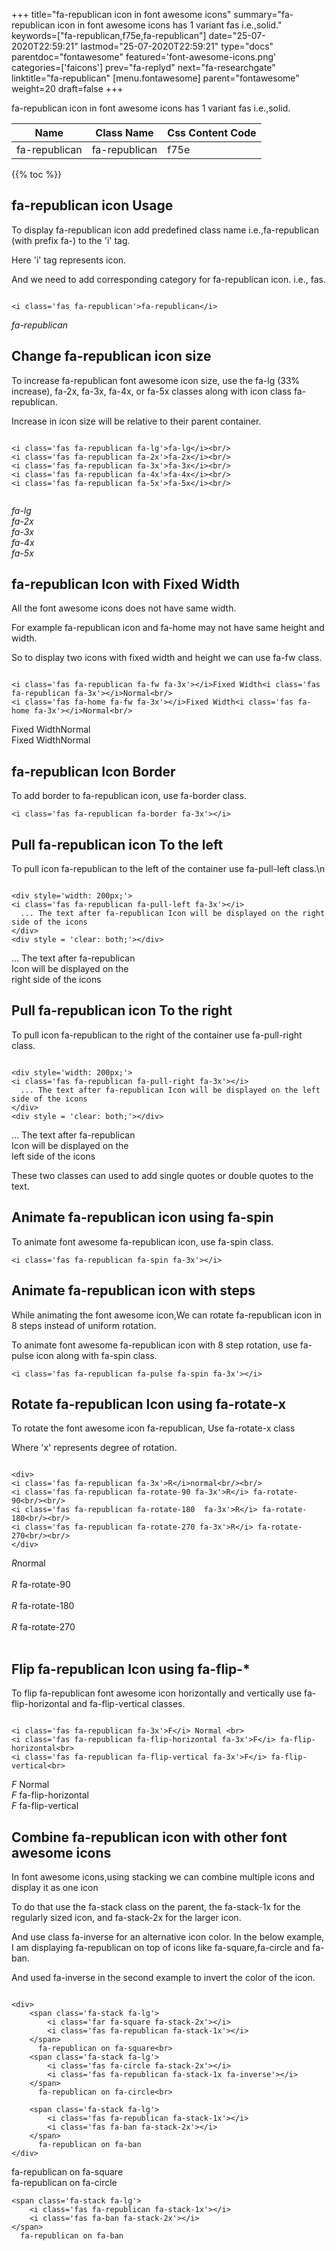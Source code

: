 +++
title="fa-republican icon in font awesome icons"
summary="fa-republican icon in font awesome icons has 1 variant fas i.e.,solid."
keywords=["fa-republican,f75e,fa-republican"]
date="25-07-2020T22:59:21"
lastmod="25-07-2020T22:59:21"
type="docs"
parentdoc="fontawesome"
featured='font-awesome-icons.png'
categories=['faicons']
prev="fa-replyd"
next="fa-researchgate"
linktitle="fa-republican"
[menu.fontawesome]
parent="fontawesome"
weight=20
draft=false
+++


fa-republican icon in font awesome icons has 1 variant fas i.e.,solid.

<div class='table-responsive'><table class='table'><thead><tr><th>Name</th><th>Class Name</th><th>Css Content Code</th></tr></thead><tbody><tr><td>fa-republican</td><td>fa-republican</td><td>f75e</td></tr></tbody></table></div>


{{% toc %}}


## fa-republican icon Usage

To display fa-republican icon add predefined class name i.e.,fa-republican (with prefix fa-) to the 'i' tag.

Here 'i' tag represents icon.

And we need to add corresponding category for fa-republican icon. i.e., fas.


```

<i class='fas fa-republican'>fa-republican</i>
```

<i class='fas fa-republican'>fa-republican</i>




## Change fa-republican icon size
To increase fa-republican font awesome icon size, use the fa-lg (33% increase), fa-2x, fa-3x, fa-4x, or fa-5x classes along with icon class fa-republican.

Increase in icon size will be relative to their parent container. 

```

<i class='fas fa-republican fa-lg'>fa-lg</i><br/>
<i class='fas fa-republican fa-2x'>fa-2x</i><br/>
<i class='fas fa-republican fa-3x'>fa-3x</i><br/>
<i class='fas fa-republican fa-4x'>fa-4x</i><br/>
<i class='fas fa-republican fa-5x'>fa-5x</i><br/>
            
```

<i class='fas fa-republican fa-lg'>fa-lg</i><br/>
<i class='fas fa-republican fa-2x'>fa-2x</i><br/>
<i class='fas fa-republican fa-3x'>fa-3x</i><br/>
<i class='fas fa-republican fa-4x'>fa-4x</i><br/>
<i class='fas fa-republican fa-5x'>fa-5x</i><br/>
            



## fa-republican Icon with Fixed Width 

All the font awesome icons does not have same width.

For example fa-republican icon and fa-home may not have same height and width.

So to display two icons with fixed width and height we can use fa-fw class.


```

<i class='fas fa-republican fa-fw fa-3x'></i>Fixed Width<i class='fas fa-republican fa-3x'></i>Normal<br/>
<i class='fas fa-home fa-fw fa-3x'></i>Fixed Width<i class='fas fa-home fa-3x'></i>Normal<br/>
```

<i class='fas fa-republican fa-fw fa-3x'></i>Fixed Width<i class='fas fa-republican fa-3x'></i>Normal<br/>
<i class='fas fa-home fa-fw fa-3x'></i>Fixed Width<i class='fas fa-home fa-3x'></i>Normal<br/>



## fa-republican Icon Border 

To add border to fa-republican icon, use fa-border class.


```
<i class='fas fa-republican fa-border fa-3x'></i>

```
<i class='fas fa-republican fa-border fa-3x'></i>





## Pull fa-republican icon To the left

To pull icon fa-republican to the left of the container use fa-pull-left class.\n

```

<div style='width: 200px;'>
<i class='fas fa-republican fa-pull-left fa-3x'></i>
  ... The text after fa-republican Icon will be displayed on the right side of the icons
</div>
<div style = 'clear: both;'></div>
```

<div style='width: 200px;'>
<i class='fas fa-republican fa-pull-left fa-3x'></i>
  ... The text after fa-republican Icon will be displayed on the right side of the icons
</div>
<div style = 'clear: both;'></div>




## Pull fa-republican icon To the right
To pull icon fa-republican to the right of the container use fa-pull-right class.

```

<div style='width: 200px;'>
<i class='fas fa-republican fa-pull-right fa-3x'></i>
  ... The text after fa-republican Icon will be displayed on the left side of the icons
</div>
<div style = 'clear: both;'></div>
```

<div style='width: 200px;'>
<i class='fas fa-republican fa-pull-right fa-3x'></i>
  ... The text after fa-republican Icon will be displayed on the left side of the icons
</div>
<div style = 'clear: both;'></div>

These two classes can used to add single quotes or double quotes to the text.


## Animate fa-republican icon using fa-spin
To animate font awesome fa-republican icon, use fa-spin class.

```
<i class='fas fa-republican fa-spin fa-3x'></i>
```
<i class='fas fa-republican fa-spin fa-3x'></i>




## Animate fa-republican icon with steps
While animating the font awesome icon,We can rotate fa-republican icon in 8 steps instead of uniform rotation.

To animate font awesome fa-republican icon with 8 step rotation, use fa-pulse icon along with fa-spin class.


```
<i class='fas fa-republican fa-pulse fa-spin fa-3x'></i>

```
<i class='fas fa-republican fa-pulse fa-spin fa-3x'></i>





## Rotate fa-republican Icon using fa-rotate-x
To rotate the font awesome icon fa-republican, Use fa-rotate-x class

Where 'x' represents degree of rotation.


```

<div>
<i class='fas fa-republican fa-3x'>R</i>normal<br/><br/>
<i class='fas fa-republican fa-rotate-90 fa-3x'>R</i> fa-rotate-90<br/><br/> 
<i class='fas fa-republican fa-rotate-180  fa-3x'>R</i> fa-rotate-180<br/><br/> 
<i class='fas fa-republican fa-rotate-270 fa-3x'>R</i> fa-rotate-270<br/><br/>
</div>
```

<div>
<i class='fas fa-republican fa-3x'>R</i>normal<br/><br/>
<i class='fas fa-republican fa-rotate-90 fa-3x'>R</i> fa-rotate-90<br/><br/> 
<i class='fas fa-republican fa-rotate-180  fa-3x'>R</i> fa-rotate-180<br/><br/> 
<i class='fas fa-republican fa-rotate-270 fa-3x'>R</i> fa-rotate-270<br/><br/>
</div>




## Flip fa-republican Icon using fa-flip-*
To flip fa-republican font awesome icon horizontally and vertically use fa-flip-horizontal and fa-flip-vertical classes. 

```

<i class='fas fa-republican fa-3x'>F</i> Normal <br>
<i class='fas fa-republican fa-flip-horizontal fa-3x'>F</i> fa-flip-horizontal<br>
<i class='fas fa-republican fa-flip-vertical fa-3x'>F</i> fa-flip-vertical<br>
```

<i class='fas fa-republican fa-3x'>F</i> Normal <br>
<i class='fas fa-republican fa-flip-horizontal fa-3x'>F</i> fa-flip-horizontal<br>
<i class='fas fa-republican fa-flip-vertical fa-3x'>F</i> fa-flip-vertical<br>




## Combine fa-republican icon with other font awesome icons
In font awesome icons,using stacking we can combine multiple icons and display it as one icon 

To do that use the fa-stack class on the parent, the fa-stack-1x for the regularly sized icon, and fa-stack-2x for the larger icon.

And use class fa-inverse for an alternative icon color. 
In the below example, I am displaying fa-republican on top of icons like fa-square,fa-circle and fa-ban.

And used fa-inverse in the second example to invert the color of the icon.

```

<div>
    <span class='fa-stack fa-lg'>
        <i class='far fa-square fa-stack-2x'></i>
        <i class='fas fa-republican fa-stack-1x'></i>
    </span>
      fa-republican on fa-square<br>
    <span class='fa-stack fa-lg'>
        <i class='fas fa-circle fa-stack-2x'></i>
        <i class='fas fa-republican fa-stack-1x fa-inverse'></i>
    </span>
      fa-republican on fa-circle<br>

    <span class='fa-stack fa-lg'>
        <i class='fas fa-republican fa-stack-1x'></i>
        <i class='fas fa-ban fa-stack-2x'></i>
    </span>
      fa-republican on fa-ban
</div>
```

<div>
    <span class='fa-stack fa-lg'>
        <i class='far fa-square fa-stack-2x'></i>
        <i class='fas fa-republican fa-stack-1x'></i>
    </span>
      fa-republican on fa-square<br>
    <span class='fa-stack fa-lg'>
        <i class='fas fa-circle fa-stack-2x'></i>
        <i class='fas fa-republican fa-stack-1x fa-inverse'></i>
    </span>
      fa-republican on fa-circle<br>

    <span class='fa-stack fa-lg'>
        <i class='fas fa-republican fa-stack-1x'></i>
        <i class='fas fa-ban fa-stack-2x'></i>
    </span>
      fa-republican on fa-ban
</div>






